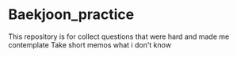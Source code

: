 # Baekjoon_practice
This repository is for collect questions that were hard and made me contemplate
Take short memos what i don't know 
